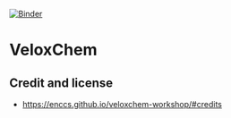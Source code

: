[![Binder](https://mybinder.org/badge_logo.svg)](https://mybinder.org/v2/gh/ENCCS/veloxchem-workshop/HEAD?urlpath=lab%2Ftree%2Fcontent%2Fintro.ipynb)

# VeloxChem

## Credit and license

- https://enccs.github.io/veloxchem-workshop/#credits

